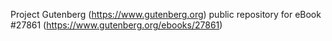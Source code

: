 Project Gutenberg (https://www.gutenberg.org) public repository for eBook #27861 (https://www.gutenberg.org/ebooks/27861)
